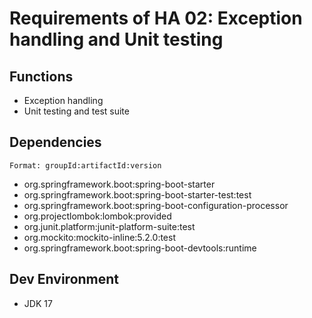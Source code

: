 # Requirements of HA 02: Exception handling and Unit testing
## Functions
- Exception handling
- Unit testing and test suite

## Dependencies
`Format: groupId:artifactId:version`

- org.springframework.boot:spring-boot-starter
- org.springframework.boot:spring-boot-starter-test:test
- org.springframework.boot:spring-boot-configuration-processor
- org.projectlombok:lombok:provided
- org.junit.platform:junit-platform-suite:test
- org.mockito:mockito-inline:5.2.0:test
- org.springframework.boot:spring-boot-devtools:runtime


## Dev Environment
- JDK 17